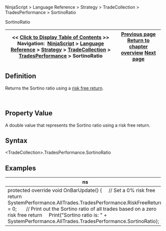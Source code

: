 ﻿
NinjaScript \> Language Reference \> Strategy \> TradeCollection \> TradesPerformance \> SortinoRatio

SortinoRatio

| \<\< [Click to Display Table of Contents](sortinoratio.md) \>\> **Navigation:**     [NinjaScript](ninjascript-1.md) \> [Language Reference](language_reference_wip-1.md) \> [Strategy](strategy-1.md) \> [TradeCollection](tradecollection-1.md) \> [TradesPerformance](tradesperformance-1.md) \> SortinoRatio | [Previous page](sharperatio-1.md) [Return to chapter overview](tradesperformance-1.md) [Next page](ticks-1.md) |
| --- | --- |
## Definition
Returns the Sortino ratio using a [risk free return](riskfreereturn-1.md).  

 
## Property Value
A double value that represents the Sortino ratio using a risk free return.
 
## Syntax
\<TradeCollection\>.TradesPerformance.SortinoRatio

## Examples

| ns |
| --- |
| protected override void OnBarUpdate() {      // Set a 0% risk free return      SystemPerformance.AllTrades.TradesPerformance.RiskFreeReturn \= 0;        // Print out the Sortino ratio of all trades based on a zero risk free return      Print("Sortino ratio is: " \+ SystemPerformance.AllTrades.TradesPerformance.SortinoRatio); } |
 
